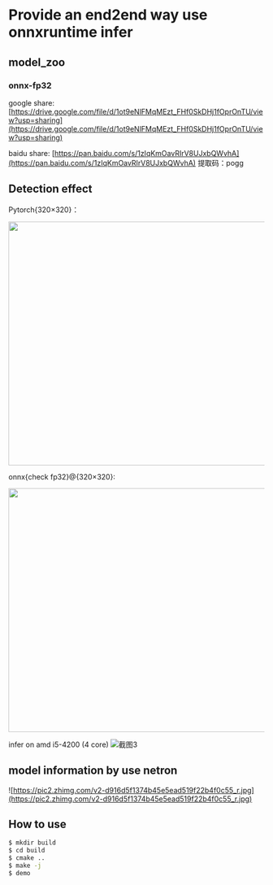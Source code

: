 # <div>Provide an end2end way use onnxruntime infer</div>

## model_zoo

### onnx-fp32

google share: [https://drive.google.com/file/d/1ot9eNlFMqMEzt_FHf0SkDHj1fOprOnTU/view?usp=sharing](https://drive.google.com/file/d/1ot9eNlFMqMEzt_FHf0SkDHj1fOprOnTU/view?usp=sharing)

baidu share: [https://pan.baidu.com/s/1zIqKmOavRIrV8UJxbQWvhA](https://pan.baidu.com/s/1zIqKmOavRIrV8UJxbQWvhA)
提取码：pogg

## Detection effect

Pytorch{320×320}：

<img src="https://github.com/ppogg/YOLOv5-Lite/assets/82716366/3ad8cb35-0a2e-4edf-af6c-ff0cf946f355" width="640" height="480"/><br/>

onnx{check fp32}@{320×320}:

<img src="https://github.com/ppogg/YOLOv5-Lite/assets/82716366/7ab98964-05d4-42d0-a011-c464b457955d" width="640" height="480"/><br/>

infer on amd i5-4200 (4 core)
![截图3](https://github.com/ppogg/YOLOv5-Lite/assets/82716366/177b155a-78e3-41b4-92ca-406ffa8adafa)


## model information by use netron
![https://pic2.zhimg.com/v2-d916d5f1374b45e5ead519f22b4f0c55_r.jpg](https://pic2.zhimg.com/v2-d916d5f1374b45e5ead519f22b4f0c55_r.jpg)

## <div>How to use</div>
```bash
$ mkdir build
$ cd build
$ cmake ..
$ make -j
$ demo
```
